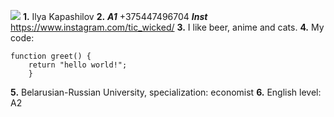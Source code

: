 ![](https://sun9-west.userapi.com/sun9-54/s/v1/if1/VCXpM2AQHpYOMvthIPuS_XP4fvd_-TUtnuNV-oLM4WJXvblTPQE3ZZD1_pvcp0C2ymzprYkS.jpg?size=1280x960&quality=96&type=album)
**1.** Ilya Kapashilov
**2.** ***A1*** +375447496704
***Inst*** https://www.instagram.com/tic_wicked/
**3.** I like beer, anime and cats.
**4.** My code:
```
function greet() {
    return "hello world!";
    }
```
**5.** Belarusian-Russian University, specialization: economist
**6.** English level: A2

